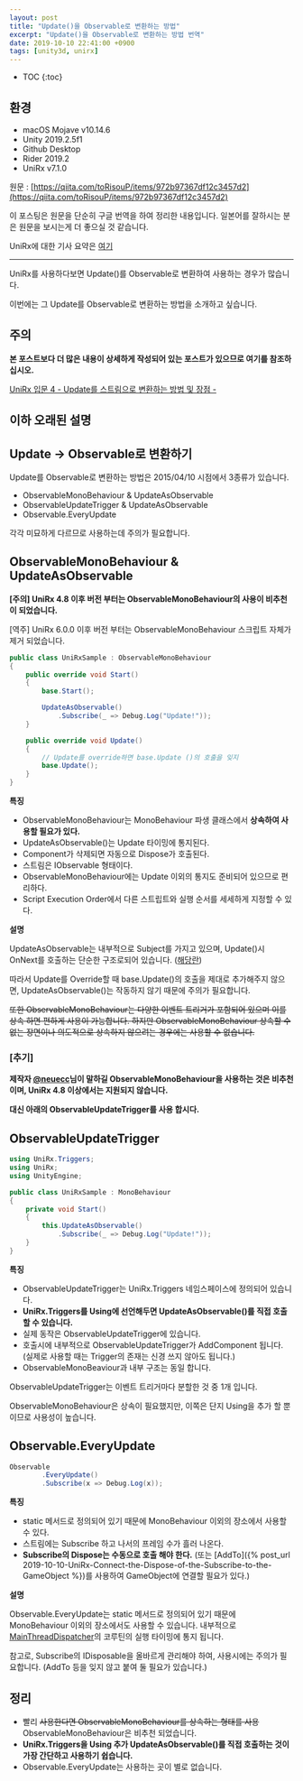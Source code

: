 ```yaml
---
layout: post
title: "Update()을 Observable로 변환하는 방법"
excerpt: "Update()을 Observable로 변환하는 방법 번역"
date: 2019-10-10 22:41:00 +0900
tags: [unity3d, unirx]
---
```

* TOC
{:toc}

## 환경

- macOS Mojave v10.14.6
- Unity 2019.2.5f1
- Github Desktop
- Rider 2019.2
- UniRx v7.1.0

원문 : [https://qiita.com/toRisouP/items/972b97367df12c3457d2](https://qiita.com/toRisouP/items/972b97367df12c3457d2)

이 포스팅은 원문을 단순히 구글 번역을 하여 정리한 내용입니다. 일본어를 잘하시는 분은 원문을 보시는게 더 좋으실 것 같습니다. 

UniRx에 대한 기사 요약은 [여기](https://qiita.com/toRisouP/items/48b9fa25df64d3c6a392)

---

UniRx를 사용하다보면 Update()를 Observable로 변환하여 사용하는 경우가 많습니다.

이번에는 그 Update를 Observable로 변환하는 방법을 소개하고 싶습니다.

## 주의

**본 포스트보다 더 많은 내용이 상세하게 작성되어 있는 포스트가 있으므로 여기를 참조하십시오.**

[UniRx 입문 4 - Update를 스트림으로 변환하는 방법 및 장점 -](https://qiita.com/toRisouP/items/30c576c7b0a99f41fb87)

## 이하 오래된 설명

## Update → Observable로 변환하기

Update를 Observable로 변환하는 방법은 2015/04/10 시점에서 3종류가 있습니다.

- ObservableMonoBehaviour & UpdateAsObservable
- ObservableUpdateTrigger & UpdateAsObservable
- Observable.EveryUpdate

각각 미묘하게 다르므로 사용하는데 주의가 필요합니다.

## ObservableMonoBehaviour & UpdateAsObservable

**[주의] UniRx 4.8 이후 버전 부터는 ObservableMonoBehaviour의 사용이 비추천이 되었습니다.**

[역주] UniRx 6.0.0 이후 버전 부터는 ObservableMonoBehaviour 스크립트 자체가 제거 되었습니다.

```csharp
public class UniRxSample : ObservableMonoBehaviour
{
    public override void Start()
    {
        base.Start();

        UpdateAsObservable()
            .Subscribe(_ => Debug.Log("Update!"));
    }

    public override void Update()
    {
        // Update를 override하면 base.Update ()의 호출을 잊지
        base.Update();   
    }
}
```

**특징**

- ObservableMonoBehaviour는 MonoBehaviour 파생 클래스에서 **상속하여 사용할 필요가 있다.**
- UpdateAsObservable()는 Update 타이밍에 통지된다.
- Component가 삭제되면 자동으로 Dispose가 호출된다.
- 스트림은 IObservable<Unit> 형태이다.
- ObservableMonoBehaviour에는 Update 이외의 통지도 준비되어 있으므로 편리하다.
- Script Execution Order에서 다른 스트립트와 실행 순서를 세세하게 지정할 수 있다.

**설명**

UpdateAsObservable는 내부적으로 Subject를 가지고 있으며, Update()시 OnNext를 호출하는 단순한 구조로되어 있습니다. ([해당란](https://github.com/neuecc/UniRx/blob/4.8.0/Assets/UniRx/Scripts/UnityEngineBridge/ObservableMonoBehaviour.cs#L752-L755))

따라서 Update를 Override할 때 base.Update()의 호출을 제대로 추가해주지 않으면, UpdateAsObservable()는 작동하지 않기 때문에 주의가 필요합니다.

~~또한 ObservableMonoBehaviour는 다양한 이벤트 트리거가 포함되어 있으며 이를 상속 하면 편하게 사용이 가능합니다. 하지만 ObservableMonoBehaviour 상속할 수 없는 장면이나 의도적으로 상속하지 않으려는 경우에는 사용할 수 없습니다.~~

### [추기]

**제작자 [@neuecc](https://qiita.com/neuecc)님이 말하길 ObservableMonoBehaviour을 사용하는 것은 비추천이며, UniRx 4.8 이상에서는 지원되지 않습니다.**

**대신 아래의 ObservableUpdateTrigger를 사용 합시다.**

## ObservableUpdateTrigger

```csharp
using UniRx.Triggers;
using UniRx;
using UnityEngine;

public class UniRxSample : MonoBehaviour
{
    private void Start()
    {
        this.UpdateAsObservable()
            .Subscribe(_ => Debug.Log("Update!"));
    }
}
```

**특징**

- ObservableUpdateTrigger는 UniRx.Triggers 네임스페이스에 정의되어 있습니다.
- **UniRx.Triggers를 Using에 선언해두면 UpdateAsObservable()를 직접 호출할 수 있습니다.**
- 실제 동작은 ObservableUpdateTrigger에 있습니다.
- 호출시에 내부적으로 ObservableUpdateTrigger가 AddComponent 됩니다. (실제로 사용할 때는 Trigger의 존재는 신경 쓰지 않아도 됩니다.)
- ObservableMonoBeaviour과 내부 구조는 동일 합니다.

ObservableUpdateTrigger는 이벤트 트리거마다 분할한 것 중 1개 입니다.

ObservableMonoBehaviour은 상속이 필요했지만, 이쪽은 단지 Using을 추가 할 뿐이므로 사용성이 높습니다.

## Observable.EveryUpdate

```csharp
Observable
        .EveryUpdate()
        .Subscribe(x => Debug.Log(x));
```

**특징**

- static 메서드로 정의되어 있기 때문에 MonoBehaviour 이외의 장소에서 사용할 수 있다.
- 스트림에는 Subscribe 하고 나서의 프레임 수가 흘러 나온다.
- **Subscribe의 Dispose는 수동으로 호출 해야 한다.** (또는 [AddTo]({% post_url 2019-10-10-UniRx-Connect-the-Dispose-of-the-Subscribe-to-the-GameObject %})를 사용하여 GameObject에 연결할 필요가 있다.)

**설명**

Observable.EveryUpdate는 static 메서드로 정의되어 있기 때문에 MonoBehaviour 이외의 장소에서도 사용할 수 있습니다. 내부적으로 [MainThreadDispatcher](https://github.com/neuecc/UniRx/tree/7.1.0#microcoroutine)의 코루틴의 실행 타이밍에 통지 됩니다.

참고로, Subscribe의 IDisposable을 올바르게 관리해야 하여, 사용시에는 주의가 필요합니다. (AddTo 등을 잊지 않고 붙여 둘 필요가 있습니다.)

## 정리

- 빨리 ~~사용한다면 ObservableMonoBehaviour를 상속하는 형태를 사용~~ ObservableMonoBehaviour은 비추천 되었습니다.
- **UniRx.Triggers을 Using 추가 UpdateAsObservable()를 직접 호출하는 것이 가장 간단하고 사용하기 쉽습니다.**
- Observable.EveryUpdate는 사용하는 곳이 별로 없습니다.